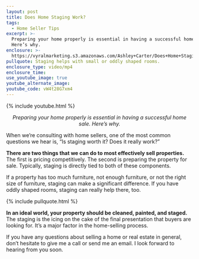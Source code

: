 ```yaml
---
layout: post
title: Does Home Staging Work?
tags:
  - Home Seller Tips
excerpt: >-
  Preparing your home properly is essential in having a successful home sale.
  Here’s why.
enclosure: >-
  https://vyralmarketing.s3.amazonaws.com/Ashley+Carter/Does+Home+Staging+Work_.mp4
pullquote: Staging helps with small or oddly shaped rooms.
enclosure_type: video/mp4
enclosure_time:
use_youtube_image: true
youtube_alternate_image:
youtube_code: vW4t28G7xm4
---
```


{% include youtube.html %}

<p style = "text-align:center;"><em>Preparing your home properly is essential in having a successful home sale. Here’s why.</em></p>

When we’re consulting with home sellers, one of the most common questions we hear is, “Is staging worth it? Does it really work?”

**There are two things that we can do to most effectively sell properties.** The first is pricing competitively. The second is preparing the property for sale. Typically, staging is directly tied to both of these components.&nbsp;

If a property has too much furniture, not enough furniture, or not the right size of furniture, staging can make a significant difference. If you have oddly shaped rooms, staging can really help there, too.&nbsp;

{% include pullquote.html %}

**In an ideal world, your property should be cleaned, painted, and staged.** The staging is the icing on the cake of the final presentation that buyers are looking for. It’s a major factor in the home-selling process.

If you have any questions about selling a home or real estate in general, don’t hesitate to give me a call or send me an email. I look forward to hearing from you soon.<br>&nbsp;